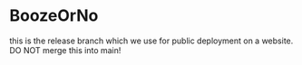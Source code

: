 # BoozeOrNo
this is the release branch which we use for public deployment on a website.
DO NOT merge this into main!
